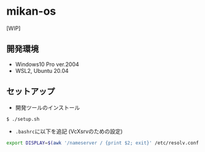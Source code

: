 # mikan-os

[WIP]

## 開発環境

- Windows10 Pro ver.2004
- WSL2, Ubuntu 20.04

## セットアップ

- 開発ツールのインストール

```bash
$ ./setup.sh
```

- ``.bashrc``に以下を追記 (VcXsrvのための設定)

```bash
export DISPLAY=$(awk '/nameserver / {print $2; exit}' /etc/resolv.conf 2>/dev/null):0
```
